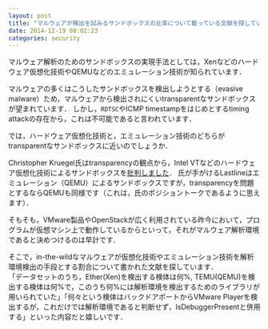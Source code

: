```yaml
---
layout: post
title: "マルウェアが検出を試みるサンドボックスの比率について載っている文献を探しています"
date: 2014-12-19 08:02:23
categories: security
---
```

<p>マルウェア解析のためのサンドボックスの実現手法としては，Xenなどのハードウェア仮想化技術やQEMUなどのエミュレーション技術が知られています．<br></p>

<p>マルウェアの多くはこうしたサンドボックスを検出しようとする（evasive malware）ため，マルウェアから検出されにくいtransparentなサンドボックスが望まれています．
しかし，<code>RDTSC</code>やICMP timestampをはじめとするtiming attackの存在から，これは不可能であると言われています．<br></p>

<p>では，ハードウェア仮想化技術と，エミュレーション技術のどちらがtransparentなサンドボックスに近いのでしょうか．<br></p>

<p>Christopher Kruegel氏はtransparencyの観点から，Intel VTなどのハードウェア仮想化技術によるサンドボックスを<a href="https://www.blackhat.com/us-14/archives.html#full-system-emulation-achieving-successful-automated-dynamic-analysis-of-evasive-malware">批判しました</a>．
氏が手がけるLastlineはエミュレーション（QEMU）によるサンドボックスですが，transparencyを問題とするならQEMUも同様です（これは，氏のポジショントークであるように思えます）．<br></p>

<p>そもそも，VMware製品やOpenStackが広く利用されている昨今において，プログラムが仮想マシン上で動作しているからといって，それがマルウェア解析環境であると決めつけるのは早計です．<br></p>

<p>そこで，in-the-wildなマルウェアが仮想化技術やエミュレーション技術を解析環境検出の手段とする割合について書かれた文献を探しています．<br>
「データセットのうち，Ether(Xen)を検出する検体は何%, TEMU(QEMU)を検出する検体は何%で，このうち何%には解析環境を検出するためのライブラリが用いられていた」「何々という検体はバックドアポートからVMware Playerを検出するが，これだけでは解析環境であると判断せず，IsDebuggerPresentと併用する」といった内容だと嬉しいです．</p>
